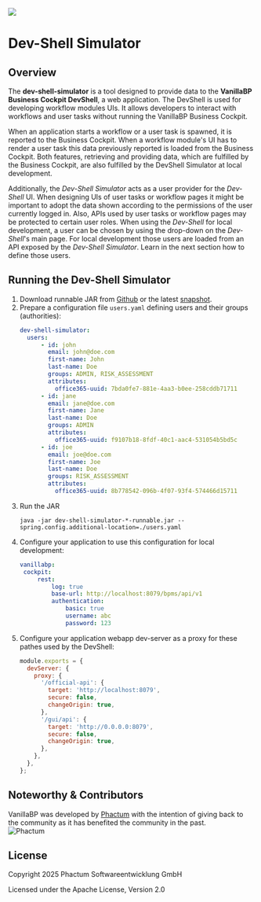 ![](../../readme/vanillabp-headline.png)

# Dev-Shell Simulator

## Overview

The **dev-shell-simulator** is a tool designed
to provide data to the **VanillaBP Business Cockpit DevShell**,
a web application. The DevShell is used for
developing workflow modules UIs. It allows developers
to interact with workflows and user tasks without running
the VanillaBP Business Cockpit.

When an application starts a workflow or a
user task is spawned, it is
reported to the Business Cockpit. When a 
workflow module's UI has to render a user task
this data previously reported is loaded
from the Business Cockpit. Both features,
retrieving and providing data, which are
fulfilled by the Business Cockpit, are also
fulfilled by the DevShell Simulator at local
development.

Additionally, the *Dev-Shell Simulator* acts as a user provider for the
*Dev-Shell* UI. When designing UIs of user tasks or workflow pages
it might be important to adopt the data shown according to the permissions
of the user currently logged in. Also, APIs used by user tasks or 
workflow pages may be protected to certain user roles. When using the *Dev-Shell*
for local development, a user can be chosen by using the drop-down on the
*Dev-Shell*'s main page. For local development those users are loaded from an API
exposed by the *Dev-Shell Simulator*. Learn in the next section how to define
those users.

## Running the Dev-Shell Simulator

1. Download runnable JAR from
   [Github](https://github.com/vanillabp/business-cockpit/releases/tag/0.0.8)
   or the latest [snapshot](https://github.com/orgs/vanillabp/packages?q=dev&tab=packages&q=dev-shell-simulator).
1. Prepare a configuration file `users.yaml` defining users and their groups (authorities):
   ```yaml
   dev-shell-simulator:
     users:
         - id: john
           email: john@doe.com
           first-name: John
           last-name: Doe
           groups: ADMIN, RISK_ASSESSMENT
           attributes:
             office365-uuid: 7bda0fe7-881e-4aa3-b0ee-258cddb71711
         - id: jane
           email: jane@doe.com
           first-name: Jane
           last-name: Doe
           groups: ADMIN
           attributes:
             office365-uuid: f9107b18-8fdf-40c1-aac4-531054b5bd5c
         - id: joe
           email: joe@doe.com
           first-name: Joe
           last-name: Doe
           groups: RISK_ASSESSMENT
           attributes:
             office365-uuid: 8b778542-096b-4f07-93f4-574466d15711
      ```
1. Run the JAR
   ```shell
   java -jar dev-shell-simulator-*-runnable.jar --spring.config.additional-location=./users.yaml
   ```
1. Configure your application to use this configuration
   for local development:
   ```yaml
   vanillabp:
    cockpit:
        rest:
            log: true
            base-url: http://localhost:8079/bpms/api/v1
            authentication:
                basic: true
                username: abc
                password: 123
   ```
1. Configure your application webapp dev-server as a proxy
   for these pathes used by the DevShell:
   ```javascript
   module.exports = {
     devServer: {
       proxy: {
         '/official-api': {
           target: 'http://localhost:8079',
           secure: false,
           changeOrigin: true,
         },
         '/gui/api': {
           target: 'http://0.0.0.0:8079',
           secure: false,
           changeOrigin: true,
         },
       },
     },
   };
   ```

## Noteworthy & Contributors

VanillaBP was developed by [Phactum](https://www.phactum.at) with the intention of giving back to the community as it
has benefited the community in the past.\
![Phactum](../../readme/phactum.png)

## License

Copyright 2025 Phactum Softwareentwicklung GmbH

Licensed under the Apache License, Version 2.0

